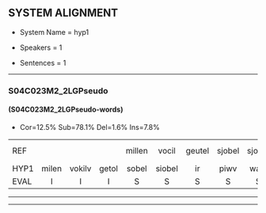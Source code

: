 
## SYSTEM ALIGNMENT

- System Name = hyp1

- Speakers = 1

- Sentences = 1

---

### S04C023M2_2LGPseudo

#### (S04C023M2_2LGPseudo-words)

- Cor=12.5%	Sub=78.1%	Del=1.6%	Ins=7.8%

|  |  |  |  |  |  |  |  |  |  |  |  |  |  |  |  |  |  |  |  |  |  |  |  |  |  |  |  |  |  |  |  |  |  |  |  |  |  |  |  |  |  |  |  |  |  |  |  |  |  |  |  |  |  |  |  |  |  |  |  |  |  |  |  |  |
|:--- |:---:|:---:|:---:|:---:|:---:|:---:|:---:|:---:|:---:|:---:|:---:|:---:|:---:|:---:|:---:|:---:|:---:|:---:|:---:|:---:|:---:|:---:|:---:|:---:|:---:|:---:|:---:|:---:|:---:|:---:|:---:|:---:|:---:|:---:|:---:|:---:|:---:|:---:|:---:|:---:|:---:|:---:|:---:|:---:|:---:|:---:|:---:|:---:|:---:|:---:|:---:|:---:|:---:|:---:|:---:|:---:|:---:|:---:|:---:|:---:|:---:|:---:|:---:|:---:|
| REF |  |  |  | millen | vocil | geutel | sjobel | sjobel | ierpieuw | walaan | erke | haweel | saarweng | * | * | * | gevicht | eemde | bepoud | orstalk | veten | *(vetten) | gefouw | * | vurpaand | * | nizung | fiewon | * | kneurem | * | vawaai | strellen | zwieten |  | foetbans | oonste | * | muider | grijnken | schielstaug | * | * | prilsood | vloender | milste | veurder | kloeien | ulen | * | * | *t | * | orponk | schodig | ijpo | menuur |  | * | * | spreikje | hiffreeuw | * | wooien |
| HYP1 | milen | vokilv | getol | sobel | siobel | ir | piwv | walv | anv | herke | hav | il | sari | weng | gevria | ga | gevicht | into | be | prat | oorstaalk | vette | vetten | gefal | v | vuurbaand | nistu | nisun | fion | kneuren | knullen | vawy | strellen | zwieten | voetbans | onste | moa | madder | grinke | schielstra | staag | schilstaag | bril | sot | vlonder | milste | verde | kloeien | ulen |  | erpon | epog | erponing | orponk | schodin | eppel | menuur | spriek | spreeken | ja | spreekje | schrifreel | wo | woenv |
| EVAL | I | I | I | S | S | S | S | S | S | S | S | S | S | S | S | S |  | S | S | S | S | S | S | S | S | S | S | S | S | S | S | S |  |  | I | S | S | S | S | S | S | S | S | S | S |  | S |  |  | D | S | S | S |  | S | S |  | I | S | S | S | S | S | S |
---

---
